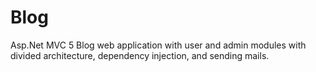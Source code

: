 # **Blog**

Asp.Net MVC 5 Blog web application with user and admin modules with divided architecture, dependency injection, and sending mails.